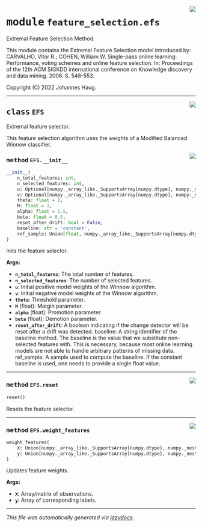 <!-- markdownlint-disable -->

<a href="https://github.com/haugjo/float/tree/main/float/feature_selection/efs.py#L0"><img align="right" style="float:right;" src="https://img.shields.io/badge/-source-cccccc?style=flat-square"></a>

# <kbd>module</kbd> `feature_selection.efs`
Extremal Feature Selection Method. 

This module contains the Extremal Feature Selection model introduced by: CARVALHO, Vitor R.; COHEN, William W. Single-pass online learning: Performance, voting schemes and online feature selection. In: Proceedings of the 12th ACM SIGKDD international conference on Knowledge discovery and data mining. 2006. S. 548-553. 

Copyright (C) 2022 Johannes Haug. 



---

<a href="https://github.com/haugjo/float/tree/main/float/feature_selection/efs.py#L18"><img align="right" style="float:right;" src="https://img.shields.io/badge/-source-cccccc?style=flat-square"></a>

## <kbd>class</kbd> `EFS`
Extremal feature selector. 

This feature selection algorithm uses the weights of a Modified Balanced Winnow classifier. 

<a href="https://github.com/haugjo/float/tree/main/float/feature_selection/efs.py#L23"><img align="right" style="float:right;" src="https://img.shields.io/badge/-source-cccccc?style=flat-square"></a>

### <kbd>method</kbd> `EFS.__init__`

```python
__init__(
    n_total_features: int,
    n_selected_features: int,
    u: Optional[numpy._array_like._SupportsArray[numpy.dtype], numpy._nested_sequence._NestedSequence[numpy._array_like._SupportsArray[numpy.dtype]], bool, int, float, complex, str, bytes, numpy._nested_sequence._NestedSequence[Union[bool, int, float, complex, str, bytes]]] = None,
    v: Optional[numpy._array_like._SupportsArray[numpy.dtype], numpy._nested_sequence._NestedSequence[numpy._array_like._SupportsArray[numpy.dtype]], bool, int, float, complex, str, bytes, numpy._nested_sequence._NestedSequence[Union[bool, int, float, complex, str, bytes]]] = None,
    theta: float = 1,
    M: float = 1,
    alpha: float = 1.5,
    beta: float = 0.5,
    reset_after_drift: bool = False,
    baseline: str = 'constant',
    ref_sample: Union[float, numpy._array_like._SupportsArray[numpy.dtype], numpy._nested_sequence._NestedSequence[numpy._array_like._SupportsArray[numpy.dtype]], bool, int, complex, str, bytes, numpy._nested_sequence._NestedSequence[Union[bool, int, float, complex, str, bytes]]] = 0
)
```

Inits the feature selector. 



**Args:**
 
 - <b>`n_total_features`</b>:  The total number of features. 
 - <b>`n_selected_features`</b>:  The number of selected features. 
 - <b>`u`</b>:  Initial positive model weights of the Winnow algorithm. 
 - <b>`v`</b>:  Initial negative model weights of the Winnow algorithm. 
 - <b>`theta`</b>:  Threshold parameter. 
 - <b>`M`</b> (float):  Margin parameter. 
 - <b>`alpha`</b> (float):  Promotion parameter. 
 - <b>`beta`</b> (float):  Demotion parameter. 
 - <b>`reset_after_drift`</b>:  A boolean indicating if the change detector will be reset after a drift was detected. baseline:  A string identifier of the baseline method. The baseline is the value that we substitute non-selected  features with. This is necessary, because most online learning models are not able to handle arbitrary  patterns of missing data. ref_sample:  A sample used to compute the baseline. If the constant baseline is used, one needs to provide a single  float value. 




---

<a href="https://github.com/haugjo/float/tree/main/float/feature_selection/efs.py#L107"><img align="right" style="float:right;" src="https://img.shields.io/badge/-source-cccccc?style=flat-square"></a>

### <kbd>method</kbd> `EFS.reset`

```python
reset()
```

Resets the feature selector. 

---

<a href="https://github.com/haugjo/float/tree/main/float/feature_selection/efs.py#L72"><img align="right" style="float:right;" src="https://img.shields.io/badge/-source-cccccc?style=flat-square"></a>

### <kbd>method</kbd> `EFS.weight_features`

```python
weight_features(
    X: Union[numpy._array_like._SupportsArray[numpy.dtype], numpy._nested_sequence._NestedSequence[numpy._array_like._SupportsArray[numpy.dtype]], bool, int, float, complex, str, bytes, numpy._nested_sequence._NestedSequence[Union[bool, int, float, complex, str, bytes]]],
    y: Union[numpy._array_like._SupportsArray[numpy.dtype], numpy._nested_sequence._NestedSequence[numpy._array_like._SupportsArray[numpy.dtype]], bool, int, float, complex, str, bytes, numpy._nested_sequence._NestedSequence[Union[bool, int, float, complex, str, bytes]]]
)
```

Updates feature weights. 



**Args:**
 
 - <b>`X`</b>:  Array/matrix of observations. 
 - <b>`y`</b>:  Array of corresponding labels. 




---

_This file was automatically generated via [lazydocs](https://github.com/ml-tooling/lazydocs)._
